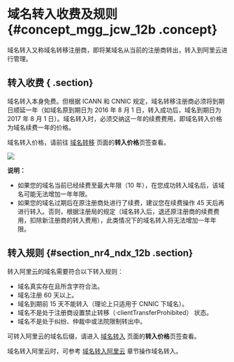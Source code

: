 # 域名转入收费及规则 {#concept_mgg_jcw_12b .concept}

域名转入又称域名转移注册商，即将某域名从当前的注册商转出，转入到阿里云进行管理。

## 转入收费 { .section}

域名转入本身免费。但根据 ICANN 和 CNNIC 规定，域名转移注册商必须将到期日顺延一年（如域名原到期日为 2016 年 8 月 1 日，转入成功后，域名到期日为 2017 年 8 月 1 日）。域名转入时，必须交纳这一年的续费费用，即域名转入价格为域名续费一年的价格。

域名转入价格，请前往 [域名转移](https://wanwang.aliyun.com/domain/transfers) 页面的**转入价格**页签查看。

![](http://static-aliyun-doc.oss-cn-hangzhou.aliyuncs.com/assets/img/14332/154892289438497_zh-CN.png)

**说明：** 

-   如果您的域名当前已经续费至最大年限（10 年），在您成功转入域名后，该域名可能无法增加一年年限。
-   如果您的域名过期后在原注册商处进行了续费，建议您在续费操作 45 天后再进行转入。否则，根据注册局的规定（域名转入后，退还原注册商的续费费用，扣除新注册商的转入费用），此类情况下的域名转入将无法增加一年年限。

## 转入规则 {#section_nr4_ndx_12b .section}

转入阿里云的域名需要符合以下转入规则：

-   域名真实存在且所含字符合法。
-   域名注册 60 天以上。
-   域名到期前 15 天不能转入（理论上只适用于 CNNIC 下域名）。
-   域名不是处于注册商设置禁止转移（·clientTransferProhibited） 状态。
-   域名不是处于纠纷、仲裁中或法院限制转出中。

可转入阿里云的域名后缀，请进入 [域名转入](https://wanwang.aliyun.com/domain/transfers) 页面的**转入价格**页签查看。

域名转入阿里云时，可参考 [域名转入阿里云](cn.zh-CN/域名转移/域名转入阿里云.md#) 章节操作域名转入。

